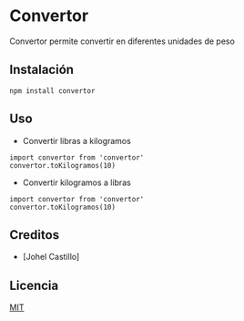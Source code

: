 # Convertor

Convertor permite convertir en diferentes unidades de peso

## Instalación
```
npm install convertor
```

## Uso
- Convertir libras a kilogramos
```
import convertor from 'convertor'
convertor.toKilogramos(10)
```
- Convertir kilogramos a libras
```
import convertor from 'convertor'
convertor.toKilogramos(10)
```
## Creditos

- [Johel Castillo]

## Licencia

[MIT](https://opensource.org/licenses/MIT)